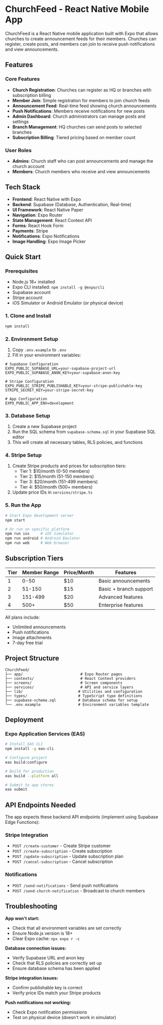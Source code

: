 # ChurchFeed - React Native Mobile App

ChurchFeed is a React Native mobile application built with Expo that allows churches to create announcement feeds for their members. Churches can register, create posts, and members can join to receive push notifications and view announcements.

## Features

### Core Features
- **Church Registration**: Churches can register as HQ or branches with subscription billing
- **Member Join**: Simple registration for members to join church feeds
- **Announcement Feed**: Real-time feed showing church announcements
- **Push Notifications**: Members receive notifications for new posts
- **Admin Dashboard**: Church administrators can manage posts and settings
- **Branch Management**: HQ churches can send posts to selected branches
- **Subscription Billing**: Tiered pricing based on member count

### User Roles
- **Admins**: Church staff who can post announcements and manage the church account
- **Members**: Church members who receive and view announcements

## Tech Stack

- **Frontend**: React Native with Expo
- **Backend**: Supabase (Database, Authentication, Real-time)
- **UI Framework**: React Native Paper
- **Navigation**: Expo Router
- **State Management**: React Context API
- **Forms**: React Hook Form
- **Payments**: Stripe
- **Notifications**: Expo Notifications
- **Image Handling**: Expo Image Picker

## Quick Start

### Prerequisites
- Node.js 18+ installed
- Expo CLI installed: `npm install -g @expo/cli`
- Supabase account
- Stripe account
- iOS Simulator or Android Emulator (or physical device)

### 1. Clone and Install
```bash
npm install
```

### 2. Environment Setup
1. Copy `.env.example` to `.env`
2. Fill in your environment variables:

```env
# Supabase Configuration
EXPO_PUBLIC_SUPABASE_URL=your-supabase-project-url
EXPO_PUBLIC_SUPABASE_ANON_KEY=your-supabase-anon-key

# Stripe Configuration
EXPO_PUBLIC_STRIPE_PUBLISHABLE_KEY=your-stripe-publishable-key
STRIPE_SECRET_KEY=your-stripe-secret-key

# App Configuration
EXPO_PUBLIC_APP_ENV=development
```

### 3. Database Setup
1. Create a new Supabase project
2. Run the SQL schema from `supabase-schema.sql` in your Supabase SQL editor
3. This will create all necessary tables, RLS policies, and functions

### 4. Stripe Setup
1. Create Stripe products and prices for subscription tiers:
   - Tier 1: $10/month (0-50 members)
   - Tier 2: $15/month (51-150 members)
   - Tier 3: $20/month (151-499 members)
   - Tier 4: $50/month (500+ members)
2. Update price IDs in `services/stripe.ts`

### 5. Run the App
```bash
# Start Expo development server
npm start

# Or run on specific platform
npm run ios     # iOS Simulator
npm run android # Android Emulator
npm run web     # Web browser
```

## Subscription Tiers

| Tier | Member Range | Price/Month | Features |
|------|-------------|-------------|----------|
| 1    | 0-50        | $10         | Basic announcements |
| 2    | 51-150      | $15         | Basic + branch support |
| 3    | 151-499     | $20         | Advanced features |
| 4    | 500+        | $50         | Enterprise features |

All plans include:
- Unlimited announcements
- Push notifications
- Image attachments
- 7-day free trial

## Project Structure

```
ChurchFeed/
├── app/                          # Expo Router pages
├── contexts/                     # React Context providers
├── screens/                      # Screen components
├── services/                     # API and service layers
├── lib/                         # Utilities and configuration
├── types/                       # TypeScript type definitions
├── supabase-schema.sql          # Database schema for setup
└── .env.example                 # Environment variables template
```

## Deployment

### Expo Application Services (EAS)
```bash
# Install EAS CLI
npm install -g eas-cli

# Configure project
eas build:configure

# Build for production
eas build --platform all

# Submit to app stores
eas submit
```

## API Endpoints Needed

The app expects these backend API endpoints (implement using Supabase Edge Functions):

### Stripe Integration
- `POST /create-customer` - Create Stripe customer
- `POST /create-subscription` - Create subscription
- `POST /update-subscription` - Update subscription plan
- `POST /cancel-subscription` - Cancel subscription

### Notifications
- `POST /send-notifications` - Send push notifications
- `POST /send-church-notification` - Broadcast to church members

## Troubleshooting

**App won't start:**
- Check that all environment variables are set correctly
- Ensure Node.js version is 18+
- Clear Expo cache: `npx expo r -c`

**Database connection issues:**
- Verify Supabase URL and anon key
- Check that RLS policies are correctly set up
- Ensure database schema has been applied

**Stripe integration issues:**
- Confirm publishable key is correct
- Verify price IDs match your Stripe products

**Push notifications not working:**
- Check Expo notification permissions
- Test on physical device (doesn't work in simulator)
